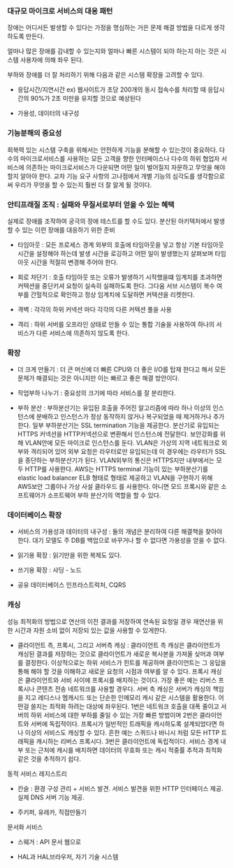 ### 대규모 마이크로 서비스의 대응 패턴 

장애는 어디서든 발생할 수 있다는 가정을 명심하는 거은 문제 해결 방법을 다르게 생각하도록 만든다.

얼마나 많은 장애를 감내할 수 있는지와 얼마나 빠른 시스템이 되야 하는지 아는 것은 시스템 사용자에 의해 좌우 된다.

부하와 장애를 더 잘 처리하기 위해 다음과 같은 시스템 확장을 고려할 수 있다.

- 응답시간/지연시간 ex) 웹사이트가 초당 200개의 동시 접속수를 처리할 때 응답시간의 90%가 2초 미만을 유지할 것으로 예상된다

- 가용성, 데이터의 내구성 

### 기능분해의 중요성 

회복력 있는 시스템 구축을 위해서는 안전하게 기능을 분해할 수 있는것이 중요하다. 다수의 마이크로서비스를 사용하는 모든 고객을 향한 인터페이스나 다수의 하위 협업자 서비스에 의존하는 마이크로서비스가 다운되면 어떤 일이 벌어질지 자문하고 무엇을 해야 할지 알아야 한다. 교차 기능 요구 사항의 고나점에서 개별 기능의 심각도를 생각함으로써 우리가 무엇을 할 수 있는지 훨씬 더 잘 알게 될 것이다. 

### 안티프래질 조직 : 실패와 무질서로부터 얻을 수 있는 혜택

실제로 장애를 조작하여 궁극의 장애 테스트를 할 수도 있다. 분산된 아키텍처에서 발생할 수 있는 이런 장애를 대응하기 위한 준비

- 타임아웃 : 모든 프로세스 경계 외부의 호출에 타임아웃을 넣고 항상 기본 타임아웃 시간을 설정해야 하는데 발생 시간을 로깅하고 어떤 일이 발생했는지 살펴보며 타임아웃 시간을 적절히 변경해 주어야 한다.

- 회로 차단기 : 호출 타임아웃 또는 오류가 발생하기 시작했을떄 임계치를 초과하면 커텍션을 중단키셔 요청이 실속히 실패하도록 한다. 그다움 서브 시스템이 복수 여부를 간헐적으로 확인하고 정상 임계치에 도달하면 커텍션을 리켓한다. 

- 격벽 : 각각의 하위 커넥션 마다 각각의 다른 커텍션 풀을 사용

- 격리 : 하위 서버를 오프라인 상태로 만들 수 있는 통합 기술을 사용하여 하나의 서비스가 다른 서비스에 의존하지 않도록 한다.

### 확장

- 더 크게 만들기 : 더 큰 머신에 더 빠른 CPU와 더 좋은 I/O를 탑재 한다고 해서 모든 문제가 해결되는 것은 아니지만 이는 빠르고 좋은 해결 방안이다. 

- 작업부하 나누기 : 중요성의 크기에 따라 서비스를 잘 분리한다. 

- 부하 분산 : 부하분산기는 유입된 호출을 주어진 알고리즘에 따라 하나 이상의 인스턴스에 분배하고 인스턴스가 정상 동작하지 않거나 복구되었을 때 제거하거나 추가한다. 일부 부하분산기는 SSL termination 기능을 제공한다. 분산기로 유입되는 HTTPS 커넥션을 HTTP커넥션으로 변환해서 인스턴스에 전달한다. 보안강화를 위해 VLAN안에 모든 마이크로 인스턴스를 둔다. VLAN은 가상의 지역 네트워크로 외부와 격리되어 있어 외부 요청은 라우터로만 유입되는데 이 경우에는 라우터가 SSL을 종단하는 부하분산기가 된다. VLAN외부의 통신은 HTTPS지만 내부에서는 모두 HTTP를 사용한다. AWS는 HTTPS terminal 기능이 있는 부하분산기를 elastic load balancer ELB 형태로 형태로 제공하고 VLAN을 구현하기 위해 AWS보안 그룹이나 가상 사설 클라우드 를 사용한다. 아니면 모드 프록시와 같은 소프트웨어가 소프트웨어 부하 분산기의 역할을 할 수 있다. 

### 데이터베이스 확장

- 서비스의 가용성과 데이터의 내구성 : 둘의 개념은 분리하여 다른 해결책을 찾아야 한다. 대기 모델도 주 DB를 백업으로 바꾸거나 할 수 없다면 가용성을 얻을 수 없다. 

- 읽기용 확장 : 읽기만을 위한 복제도 있다.  

- 쓰기용 확장 : 샤딩 - 노드 

- 공유 데이터베이스 인프라스트럭처, CQRS

### 캐싱

성능 최적화의 방법으로 연산의 이전 결과를 저장하여 연속된 요청일 경우 재연산을 위한 시간과 자원 소비 없이 저장되 있는 값을 사용할 수 있게한다. 

- 클라이언트 측, 프록시, 그리고 서버측 캐싱 : 클라이언트 측 캐싱은 클라이언트가 캐싱된 결과를 저장하는 것으로 클라이언트가 새로운 복사본을 가져올 싲머과 여부를 결정한다. 이상적으로는 하위 서비스가 힌트를 제공하며 클라이언트는 그 응답을 통해 해야 할 것을 이해하고 새로운 요청의 시점과 여부를 알 수 있다. 프록시 캐싱은 클라이언트와 서비 사이에 프록시를 배치하는 것이다. 가장 좋은 예는 리버스 프록시나 콘텐츠 전송 네트워크를 사용할 경우다. 서버 측 캐싱은 서버가 캐싱의 책임을 지고 레디스나 멤캐시드 또는 단순한 인메모리 캐시 같은 시스템을 활용한다. 어떤걸 쓸지는 최적화 하려는 대상에 좌우된다. 1번은 네트워크 호출을 대폭 줄이고 서버의 하위 서비스에 대한 부하를 줄일 수 있는 가장 빠른 방법이며 2번은 클라이언트와 서버에 독립적이다. 프록시가 일반적인 트래픽을 캐시하도록 설계되었다면 하나 이상의 서비스도 캐싱할 수 있다. 흔한 예는 스퀴드나 바니시 처럼 모든 HTTP 트래픽을 캐시하는 리버스 프록시다. 3번은 클라이언트에 독립적이다. 서비스 경계 내부 또는 근처에 캐시를 배치하면 데이터의 무효화 또는 캐시 적중률 추적과 최적화 같은 것을 추적하기 쉽다. 

동적 서비스 레지스트리

- 칸슬 : 환경 구성 관리 + 서비스 발견. 서비스 발견을 위한 HTTP 인터페이스 제공. 실제 DNS 서버 기능 제공.

- 주키퍼, 유레카, 직접만들기 

문서화 서비스

- 스웨거 : API 문서 웹으로 

- HAL과 HAL브라우저, 자기 기술 시스템

